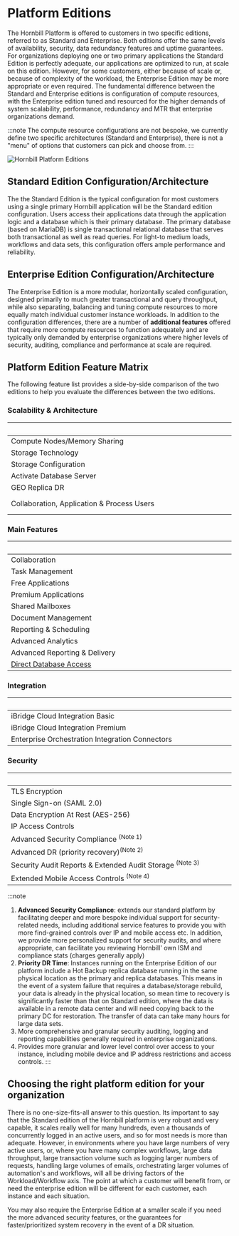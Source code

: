 # Platform Editions

The Hornbill Platform is offered to customers in two specific editions, referred to as Standard and Enterprise.  Both editions offer the same levels of availability, security, data redundancy features and uptime guarantees.  For organizations deploying one or two primary applications the Standard Edition is perfectly adequate, our applications are optimized to run, at scale on this edition.  However, for some customers, either because of scale or, because of complexity of the workload, the Enterprise Edition may be more appropriate or even required.  The fundamental difference between the Standard and Enterprise editions is configuration of compute resources, with the Enterprise edition tuned and resourced for the higher demands of system scalability, performance, redundancy and MTR that enterprise organizations demand. 

:::note
The compute resource configurations are not bespoke, we currently define two specific architectures (Standard and Enterprise), there is not a "menu" of options that customers can pick and choose from. 
:::


![Hornbill Platform Editions](/_books/esp-fundamentals/about/images/esp-editions.png)

## Standard Edition Configuration/Architecture
The the Standard Edition is the typical configuration for most customers using a single primary Hornbill application will be the Standard edition configuration.  Users access their applications data through the application logic and a database which is their primary database. The primary database (based on MariaDB) is single transactional relational database that serves both transactional as well as read queries.  For light-to medium loads, workflows and data sets, this configuration offers ample performance and reliability. 


## Enterprise Edition Configuration/Architecture
The Enterprise Edition is a more modular, horizontally scaled configuration, designed primarily to much greater transactional and query throughput, while also separating, balancing and tuning compute resources to more equally match individual customer instance workloads.  In addition to the configuration differences, there are a number of __additional features__ offered that require more compute resources to function adequately and are typically only demanded by enterprise organizations where higher levels of security, auditing, compliance and performance at scale are required. 

## Platform Edition Feature Matrix
The following feature list provides a side-by-side comparison of the two editions to help you evaluate the differences between the two editions. 

### Scalability & Architecture 
|<div style="width:490px"></div>|<div style="width:200px; text-align:cetnter;">Standard</div>|<div style="width:200px; text-align:cetnter;">Enterprise</div>|
|:--|:--:|:--:|
|Compute Nodes/Memory Sharing|Up to 8 instances|Up to 4 instances|
|Storage Technology|SSD|NVME|
|Storage Configuration|RAID 5|RAID 5 + 0|
|Activate Database Server|Single|Multiple|
|GEO Replica DR|Single (remote DC)|Dual (Remote and Local)|
|Collaboration, Application & Process Users|Suitable for up to 500 Users|No Limit|

### Main Features 
|<div style="width:490px"></div>|<div style="width:200px; text-align:cetnter;">Standard</div>|<div style="width:200px; text-align:cetnter;">Enterprise</div>|
|:--|:--:|:--:|
|Collaboration|Y|Y|
|Task Management|Y|Y|
|Free Applications|Y|Y|
|Premium Applications|Y|Y|
|Shared Mailboxes|Y|Y|
|Document Management|Y|Y|
|Reporting & Scheduling|Y|Y|
|Advanced Analytics|$|Y|
|Advanced Reporting & Delivery|-|Y|
|[Direct Database Access](/esp-fundamentals/core-capabilities/direct-database-access)|-|Y|

### Integration
|<div style="width:490px"></div>|<div style="width:200px; text-align:cetnter;">Standard</div>|<div style="width:200px; text-align:cetnter;">Enterprise</div>|
|:--|:--:|:--:|
|iBridge Cloud Integration Basic|Y|Y|
|iBridge Cloud Integration Premium|$|$|
|Enterprise Orchestration Integration Connectors|$|$|

### Security
|<div style="width:490px"></div>|<div style="width:200px; text-align:cetnter;">Standard</div>|<div style="width:200px; text-align:cetnter;">Enterprise</div>|
|:--|:--:|:--:|
|TLS Encryption|Y|Y|
|Single Sign-on (SAML 2.0)|Y|Y|
|Data Encryption At Rest (AES-256)|Y|Y|
|IP Access Controls|-|Y|
|Advanced Security Compliance <sup>(Note 1)</sup>|-|Y|
|Advanced DR (priority recovery)<sup>(Note 2)</sup>|-|Y|
|Security Audit Reports & Extended Audit Storage <sup>(Note 3)</sup>|-|Y|
|Extended Mobile Access Controls <sup>(Note 4)</sup>|-|Y|

:::note
1. __Advanced Security Compliance__: extends our standard platform by facilitating deeper and more bespoke individual support for security-related needs, including additional service features to provide you with more find-grained controls over IP and mobile access etc. In addition, we provide more personalized support for security audits, and where appropriate, can facilitate you reviewing Hornbill' own ISM and compliance stats (charges generally apply)
2. __Priority DR Time__: Instances running on the Enterprise Edition of our platform include a Hot Backup replica database running in the same physical location as the primary and replica databases.  This means in the event of a system failure that requires a database/storage rebuild, your data is already in the physical location, so mean time to recovery is significantly faster than that on Standard edition, where the data is available in a remote data center and will need copying back to the primary DC for restoration.  The transfer of data can take many hours for large data sets.
3. More comprehensive and granular security auditing, logging and reporting capabilities generally required in enterprise organizations. 
4. Provides more granular and lower level control over access to your instance, including mobile device and IP address restrictions and access controls.
:::


## Choosing the right platform edition for your organization
There is no one-size-fits-all answer to this question.  Its important to say that the Standard edition of the Hornbill platform is very robust and very capable, it scales really well for many hundreds, even a thousands of concurrently logged in an active users, and so for most needs is more than adequate.  However, in environments where you have large numbers of very active users, or, where you have many complex workflows, large data throughput, large transaction volume such as logging larger numbers of requests, handling large volumes of emails, orchestrating larger volumes of automation's and workflows, will all be driving factors of the Workload/Workflow axis. The point at which a customer will benefit from, or need the enterprise edition will be different for each customer, each instance and each situation. 

You may also require the Enterprise Edition at a smaller scale if you need the more advanced security features, or the guarantees for faster/prioritized system recovery in the event of a DR situation. 
